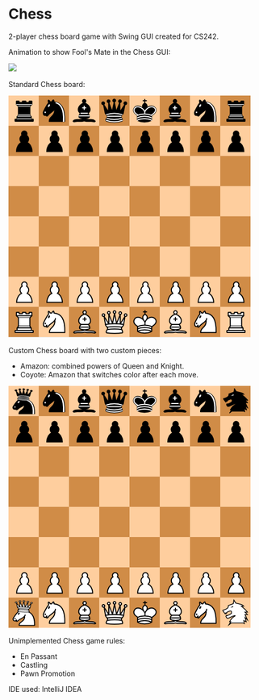 # Chess
2-player chess board game with Swing GUI created for CS242.

Animation to show Fool's Mate in the Chess GUI:

![][foolsmateChess]

Standard Chess board:

<img src="https://github.com/SunayaShivakumar/Chess/blob/master/screencaps/standard.png" width="480" height="480">

Custom Chess board with two custom pieces:
* Amazon: combined powers of Queen and Knight.
* Coyote: Amazon that switches color after each move.

<img src="https://github.com/SunayaShivakumar/Chess/blob/master/screencaps/custom.png" width="480" height="480">

Unimplemented Chess game rules:
* En Passant
* Castling
* Pawn Promotion

IDE used: IntelliJ IDEA

[foolsmateChess]: https://github.com/SunayaShivakumar/Chess/blob/master/screencaps/foolsmate.gif
